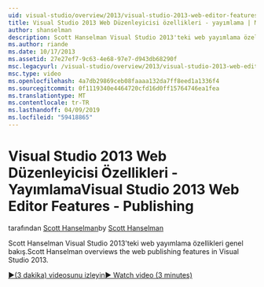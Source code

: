 ```yaml
---
uid: visual-studio/overview/2013/visual-studio-2013-web-editor-features-publishing
title: Visual Studio 2013 Web Düzenleyicisi özellikleri - yayımlama | Microsoft Docs
author: shanselman
description: Scott Hanselman Visual Studio 2013'teki web yayımlama özellikleri genel bakış.
ms.author: riande
ms.date: 10/17/2013
ms.assetid: 27e27ef7-9c63-4e68-97e7-d943db68290f
msc.legacyurl: /visual-studio/overview/2013/visual-studio-2013-web-editor-features-publishing
msc.type: video
ms.openlocfilehash: 4a7db29869ceb08faaaa132da7ff8eed1a1336f4
ms.sourcegitcommit: 0f1119340e4464720cfd16d0ff15764746ea1fea
ms.translationtype: MT
ms.contentlocale: tr-TR
ms.lasthandoff: 04/09/2019
ms.locfileid: "59418865"
---
```

# <a name="visual-studio-2013-web-editor-features---publishing"></a><span data-ttu-id="929b9-103">Visual Studio 2013 Web Düzenleyicisi Özellikleri - Yayımlama</span><span class="sxs-lookup"><span data-stu-id="929b9-103">Visual Studio 2013 Web Editor Features - Publishing</span></span>

<span data-ttu-id="929b9-104">tarafından [Scott Hanselman](https://github.com/shanselman)</span><span class="sxs-lookup"><span data-stu-id="929b9-104">by [Scott Hanselman](https://github.com/shanselman)</span></span>

<span data-ttu-id="929b9-105">Scott Hanselman Visual Studio 2013'teki web yayımlama özellikleri genel bakış.</span><span class="sxs-lookup"><span data-stu-id="929b9-105">Scott Hanselman overviews the web publishing features in Visual Studio 2013.</span></span>

[<span data-ttu-id="929b9-106">&#9654;(3 dakika) videosunu izleyin</span><span class="sxs-lookup"><span data-stu-id="929b9-106">&#9654; Watch video (3 minutes)</span></span>](https://channel9.msdn.com/Blogs/ASP-NET-Site-Videos/visual-studio-2013-web-editor-features-publishing)
